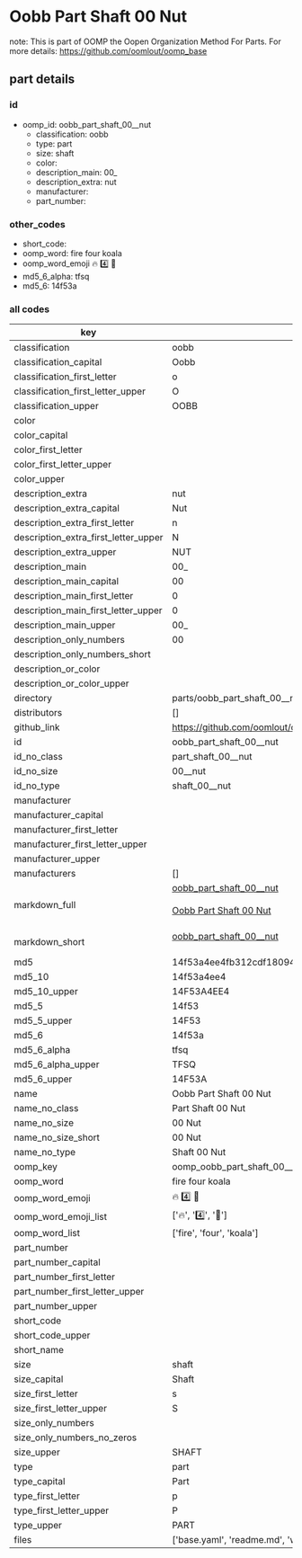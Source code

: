 # Oobb Part Shaft 00  Nut  

note: This is part of OOMP the Oopen Organization Method For Parts. For more details: https://github.com/oomlout/oomp_base

##  part details





### id
* oomp_id: oobb_part_shaft_00__nut
  * classification: oobb
  * type: part
  * size: shaft
  * color: 
  * description_main: 00_
  * description_extra: nut
  * manufacturer: 
  * part_number: 

### other_codes
* short_code: 
* oomp_word: fire four koala
* oomp_word_emoji :fire: :four: :koala:
* md5_6_alpha: tfsq
* md5_6: 14f53a

### all codes 
| key | value |  
| --- | --- |  
| classification | oobb |  
| classification_capital | Oobb |  
| classification_first_letter | o |  
| classification_first_letter_upper | O |  
| classification_upper | OOBB |  
| color |  |  
| color_capital |  |  
| color_first_letter |  |  
| color_first_letter_upper |  |  
| color_upper |  |  
| description_extra | nut |  
| description_extra_capital | Nut |  
| description_extra_first_letter | n |  
| description_extra_first_letter_upper | N |  
| description_extra_upper | NUT |  
| description_main | 00_ |  
| description_main_capital | 00  |  
| description_main_first_letter | 0 |  
| description_main_first_letter_upper | 0 |  
| description_main_upper | 00_ |  
| description_only_numbers | 00 |  
| description_only_numbers_short |   |  
| description_or_color |   |  
| description_or_color_upper |   |  
| directory | parts/oobb_part_shaft_00__nut |  
| distributors | [] |  
| github_link | https://github.com/oomlout/oomlout_oomp_part_src/tree/main/parts/oobb_part_shaft_00__nut/working |  
| id | oobb_part_shaft_00__nut |  
| id_no_class | part_shaft_00__nut |  
| id_no_size | 00__nut |  
| id_no_type | shaft_00__nut |  
| manufacturer |  |  
| manufacturer_capital |  |  
| manufacturer_first_letter |  |  
| manufacturer_first_letter_upper |  |  
| manufacturer_upper |  |  
| manufacturers | [] |  
| markdown_full | [oobb_part_shaft_00__nut](https://github.com/oomlout/oomlout_oomp_part_src/tree/main/parts/oobb_part_shaft_00__nut/working)<br>[](https://github.com/oomlout/oomlout_oomp_part_src/tree/main/parts/oobb_part_shaft_00__nut/working)<br>[Oobb Part Shaft 00  Nut](https://github.com/oomlout/oomlout_oomp_part_src/tree/main/parts/oobb_part_shaft_00__nut/working)<br><br> |  
| markdown_short | [oobb_part_shaft_00__nut](https://github.com/oomlout/oomlout_oomp_part_src/tree/main/parts/oobb_part_shaft_00__nut/working)<br><br> |  
| md5 | 14f53a4ee4fb312cdf18094d355184dc |  
| md5_10 | 14f53a4ee4 |  
| md5_10_upper | 14F53A4EE4 |  
| md5_5 | 14f53 |  
| md5_5_upper | 14F53 |  
| md5_6 | 14f53a |  
| md5_6_alpha | tfsq |  
| md5_6_alpha_upper | TFSQ |  
| md5_6_upper | 14F53A |  
| name | Oobb Part Shaft 00  Nut |  
| name_no_class | Part Shaft 00  Nut |  
| name_no_size | 00  Nut |  
| name_no_size_short | 00  Nut |  
| name_no_type | Shaft 00  Nut |  
| oomp_key | oomp_oobb_part_shaft_00__nut |  
| oomp_word | fire four koala |  
| oomp_word_emoji | :fire: :four: :koala: |  
| oomp_word_emoji_list | [':fire:', ':four:', ':koala:'] |  
| oomp_word_list | ['fire', 'four', 'koala'] |  
| part_number |  |  
| part_number_capital |  |  
| part_number_first_letter |  |  
| part_number_first_letter_upper |  |  
| part_number_upper |  |  
| short_code |  |  
| short_code_upper |  |  
| short_name |  |  
| size | shaft |  
| size_capital | Shaft |  
| size_first_letter | s |  
| size_first_letter_upper | S |  
| size_only_numbers |  |  
| size_only_numbers_no_zeros |  |  
| size_upper | SHAFT |  
| type | part |  
| type_capital | Part |  
| type_first_letter | p |  
| type_first_letter_upper | P |  
| type_upper | PART |  
| files | ['base.yaml', 'readme.md', 'working.json', 'working.yaml'] |  
